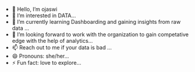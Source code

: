 - 👋 Hello, I’m ojaswi
- 👀 I’m interested in DATA...
- 🌱 I’m currently learning Dashboarding and gaining insights from raw data ...
- 💞️ I’m looking forward to work with the organization to gain competative edge with the help of analytics...
- 📫 Reach out to me if your data is bad ...
- 😄 Pronouns: she/her...
- ⚡ Fun fact: love to explore...

<!---
ojaswidahare/ojaswidahare is a ✨ special ✨ repository because its `README.md` (this file) appears on your GitHub profile.
You can click the Preview link to take a look at your changes.
--->
